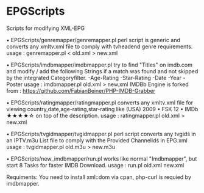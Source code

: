 # EPGScripts
Scripts for modifying XML-EPG 

• EPGScripts/genremapper/genremapper.pl perl script is generic and converts any xmltv.xml file to comply with tvheadend genre   requirements.
usage : genremapper.pl < old.xml > new.xml

• EPGScripts/imdbmapper/imdbmapper.pl try to find "Titles" on imdb.com and modify / add the following Strings if a match was found and not skipped by the integrated Categoryfilter.
-Age-Rating
-Star-Rating
-Date
-Year
-Poster
usage : imdbmapper.pl old.xml > new.xml
IMDBb Engine is forked from : https://github.com/FabianBeiner/PHP-IMDB-Grabber

• EPGScripts/ratingmapper/ratingmapper.pl converts any xmltv.xml file for viewing country,date,age-rating,star-rating like
  (USA) 2009 • FSK 12 • IMDb ★★★★☆ on top of the description.
usage : ratingmapper.pl old.xml > new.xml

• EPGScripts/tvgidmapper/tvgidmapper.pl perl script converts any tvgidś in an IPTV.m3u List file to comply with the Provided Channelidś in EPG.xml
usage : tvgidmapper.pl  old.m3u > new.m3u

• EPGScripts/new_imdbmapper/run.pl works like normal "Imdbmapper", but start 8 Tasks for faster IMDB Download.
usage : run.pl old.xml new.xml


Requiments:
You need to install xml::dom via cpan,
php-curl is requied by imdbmapper.
